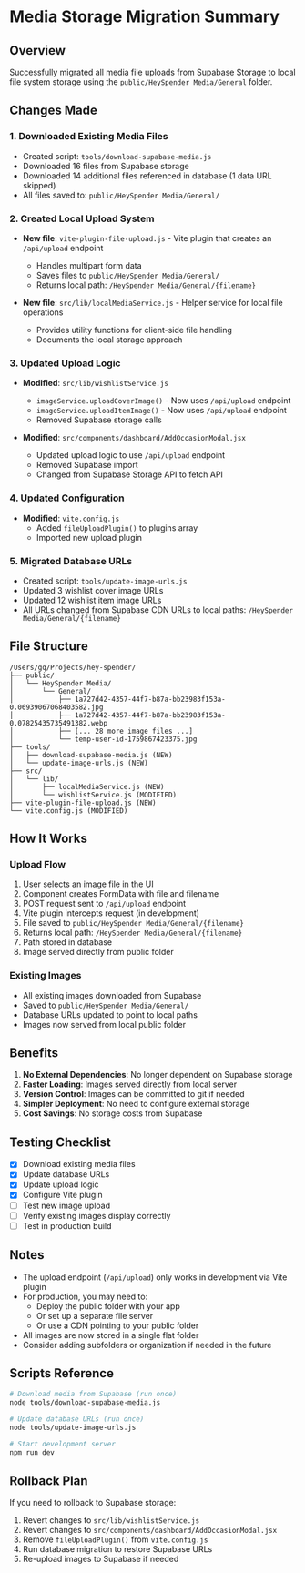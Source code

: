 # Media Storage Migration Summary

## Overview
Successfully migrated all media file uploads from Supabase Storage to local file system storage using the `public/HeySpender Media/General` folder.

## Changes Made

### 1. Downloaded Existing Media Files
- Created script: `tools/download-supabase-media.js`
- Downloaded 16 files from Supabase storage
- Downloaded 14 additional files referenced in database (1 data URL skipped)
- All files saved to: `public/HeySpender Media/General/`

### 2. Created Local Upload System
- **New file**: `vite-plugin-file-upload.js` - Vite plugin that creates an `/api/upload` endpoint
  - Handles multipart form data
  - Saves files to `public/HeySpender Media/General/`
  - Returns local path: `/HeySpender Media/General/{filename}`

- **New file**: `src/lib/localMediaService.js` - Helper service for local file operations
  - Provides utility functions for client-side file handling
  - Documents the local storage approach

### 3. Updated Upload Logic
- **Modified**: `src/lib/wishlistService.js`
  - `imageService.uploadCoverImage()` - Now uses `/api/upload` endpoint
  - `imageService.uploadItemImage()` - Now uses `/api/upload` endpoint
  - Removed Supabase storage calls
  
- **Modified**: `src/components/dashboard/AddOccasionModal.jsx`
  - Updated upload logic to use `/api/upload` endpoint
  - Removed Supabase import
  - Changed from Supabase Storage API to fetch API

### 4. Updated Configuration
- **Modified**: `vite.config.js`
  - Added `fileUploadPlugin()` to plugins array
  - Imported new upload plugin

### 5. Migrated Database URLs
- Created script: `tools/update-image-urls.js`
- Updated 3 wishlist cover image URLs
- Updated 12 wishlist item image URLs
- All URLs changed from Supabase CDN URLs to local paths: `/HeySpender Media/General/{filename}`

## File Structure

```
/Users/gq/Projects/hey-spender/
├── public/
│   └── HeySpender Media/
│       └── General/
│           ├── 1a727d42-4357-44f7-b87a-bb23983f153a-0.06939067068403582.jpg
│           ├── 1a727d42-4357-44f7-b87a-bb23983f153a-0.07825435735491382.webp
│           ├── [... 28 more image files ...]
│           └── temp-user-id-1759867423375.jpg
├── tools/
│   ├── download-supabase-media.js (NEW)
│   └── update-image-urls.js (NEW)
├── src/
│   └── lib/
│       ├── localMediaService.js (NEW)
│       └── wishlistService.js (MODIFIED)
├── vite-plugin-file-upload.js (NEW)
└── vite.config.js (MODIFIED)
```

## How It Works

### Upload Flow
1. User selects an image file in the UI
2. Component creates FormData with file and filename
3. POST request sent to `/api/upload` endpoint
4. Vite plugin intercepts request (in development)
5. File saved to `public/HeySpender Media/General/{filename}`
6. Returns local path: `/HeySpender Media/General/{filename}`
7. Path stored in database
8. Image served directly from public folder

### Existing Images
- All existing images downloaded from Supabase
- Saved to `public/HeySpender Media/General/`
- Database URLs updated to point to local paths
- Images now served from local public folder

## Benefits

1. **No External Dependencies**: No longer dependent on Supabase storage
2. **Faster Loading**: Images served directly from local server
3. **Version Control**: Images can be committed to git if needed
4. **Simpler Deployment**: No need to configure external storage
5. **Cost Savings**: No storage costs from Supabase

## Testing Checklist

- [x] Download existing media files
- [x] Update database URLs
- [x] Update upload logic
- [x] Configure Vite plugin
- [ ] Test new image upload
- [ ] Verify existing images display correctly
- [ ] Test in production build

## Notes

- The upload endpoint (`/api/upload`) only works in development via Vite plugin
- For production, you may need to:
  - Deploy the public folder with your app
  - Or set up a separate file server
  - Or use a CDN pointing to your public folder
- All images are now stored in a single flat folder
- Consider adding subfolders or organization if needed in the future

## Scripts Reference

```bash
# Download media from Supabase (run once)
node tools/download-supabase-media.js

# Update database URLs (run once)
node tools/update-image-urls.js

# Start development server
npm run dev
```

## Rollback Plan

If you need to rollback to Supabase storage:
1. Revert changes to `src/lib/wishlistService.js`
2. Revert changes to `src/components/dashboard/AddOccasionModal.jsx`
3. Remove `fileUploadPlugin()` from `vite.config.js`
4. Run database migration to restore Supabase URLs
5. Re-upload images to Supabase if needed

